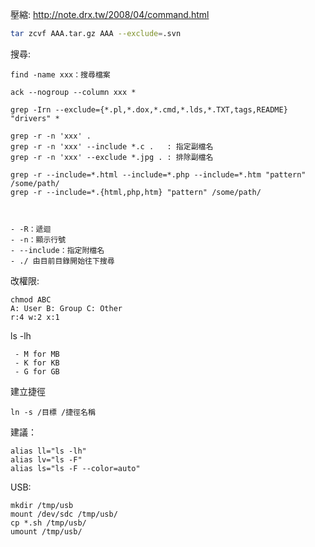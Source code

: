 
壓縮:
http://note.drx.tw/2008/04/command.html
```bash
tar zcvf AAA.tar.gz AAA --exclude=.svn
```

搜尋:
```
find -name xxx：搜尋檔案

ack --nogroup --column xxx *

grep -Irn --exclude={*.pl,*.dox,*.cmd,*.lds,*.TXT,tags,README} "drivers" *

grep -r -n 'xxx' .  
grep -r -n 'xxx' --include *.c .   : 指定副檔名
grep -r -n 'xxx' --exclude *.jpg . : 排除副檔名

grep -r --include=*.html --include=*.php --include=*.htm "pattern" /some/path/
grep -r --include=*.{html,php,htm} "pattern" /some/path/



- -R：遞迴
- -n：顯示行號
- --include：指定附檔名
- ./ 由目前目錄開始往下搜尋
```

改權限:
```
chmod ABC
A: User B: Group C: Other
r:4 w:2 x:1
```

ls -lh
```
 - M for MB
 - K for KB
 - G for GB
```

建立捷徑
```
ln -s /目標 /捷徑名稱
```

建議： 
 ```
alias ll="ls -lh"
alias lv="ls -F"
alias ls="ls -F --color=auto"
```

USB:
```
mkdir /tmp/usb
mount /dev/sdc /tmp/usb/
cp *.sh /tmp/usb/
umount /tmp/usb/
```
